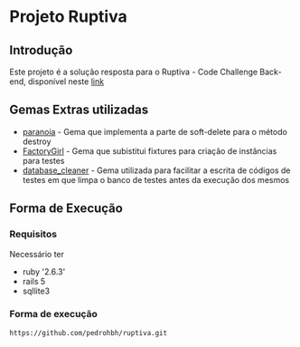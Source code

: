 # Projeto Ruptiva

## Introdução
Este projeto é a solução resposta para o Ruptiva - Code Challenge Back-end, disponível neste [link](https://github.com/ruptiva/Ruptiva-Code-Challenge-Back-end)

## Gemas Extras utilizadas
- [paranoia](https://github.com/rubysherpas/paranoia) - Gema que implementa a parte de soft-delete para o método destroy
- [FactoryGirl](https://github.com/salimane/factory_girl_rails) - Gema que subistitui fixtures para criação de instâncias para testes
- [database_cleaner](https://github.com/DatabaseCleaner/database_cleaner) - Gema utilizada para facilitar a escrita de códigos de testes em que limpa o banco de testes antes da execução dos mesmos

## Forma de Execução
### Requisitos
Necessário ter
- ruby '2.6.3'
- rails 5
- sqllite3

### Forma de execução
```
https://github.com/pedrohbh/ruptiva.git
```

